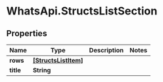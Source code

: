 # WhatsApi.StructsListSection

## Properties

Name | Type | Description | Notes
------------ | ------------- | ------------- | -------------
**rows** | [**[StructsListItem]**](StructsListItem.md) |  | 
**title** | **String** |  | 


